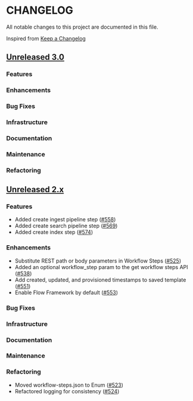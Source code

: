 # CHANGELOG
All notable changes to this project are documented in this file.

Inspired from [Keep a Changelog](https://keepachangelog.com/en/1.1.0/)

## [Unreleased 3.0](https://github.com/opensearch-project/flow-framework/compare/2.x...HEAD)
### Features
### Enhancements
### Bug Fixes
### Infrastructure
### Documentation
### Maintenance
### Refactoring

## [Unreleased 2.x](https://github.com/opensearch-project/flow-framework/compare/2.12...2.x)
### Features
- Added create ingest pipeline step ([#558](https://github.com/opensearch-project/flow-framework/pull/558))
- Added create search pipeline step ([#569](https://github.com/opensearch-project/flow-framework/pull/569))
- Added create index step ([#574](https://github.com/opensearch-project/flow-framework/pull/574))

### Enhancements
- Substitute REST path or body parameters in Workflow Steps ([#525](https://github.com/opensearch-project/flow-framework/pull/525))
- Added an optional workflow_step param to the get workflow steps API ([#538](https://github.com/opensearch-project/flow-framework/pull/538))
- Add created, updated, and provisioned timestamps to saved template ([#551](https://github.com/opensearch-project/flow-framework/pull/551))
- Enable Flow Framework by default ([#553](https://github.com/opensearch-project/flow-framework/pull/553))

### Bug Fixes
### Infrastructure
### Documentation
### Maintenance
### Refactoring
- Moved workflow-steps.json to Enum ([#523](https://github.com/opensearch-project/flow-framework/pull/523))
- Refactored logging for consistency ([#524](https://github.com/opensearch-project/flow-framework/pull/524))
